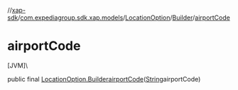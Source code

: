 //[xap-sdk](../../../../index.md)/[com.expediagroup.sdk.xap.models](../../index.md)/[LocationOption](../index.md)/[Builder](index.md)/[airportCode](airport-code.md)

# airportCode

[JVM]\

public final [LocationOption.Builder](index.md)[airportCode](airport-code.md)([String](https://docs.oracle.com/javase/8/docs/api/java/lang/String.html)airportCode)

